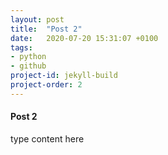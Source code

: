 ```yaml
---
layout: post
title:  "Post 2"
date:   2020-07-20 15:31:07 +0100
tags:
- python
- github
project-id: jekyll-build
project-order: 2
---
```


#### Post 2

type content here
